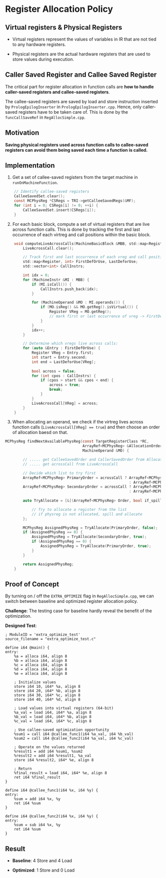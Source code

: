 # Register Allocation Policy


## Virtual registers & Physical Registers

- Virtual registers represent the values of variables in IR that are not tied to any hardware registers.

- Physical registers are the actual hardware registers that are used to store values during execution.

## Caller Saved Register and Callee Saved Register

The critical part for register allocation in function calls are **how to handle caller-saved registers and callee-saved registers**.

The callee-saved registers are saved by load and store instruction inserted by `PrologEpilogInserter` in `PrologEpilogInserter.cpp`. Hence, only caller-saved registers have to be taken care of. This is done by the `funcCallSaveRef` in `RegAllocSimple.cpp`.

## Motivation

**Saving physical registers used across function calls to callee-saved registers can avoid them being saved each time a function is called.**

## Implementation

1. Get a set of callee-saved registers from the target machine in `runOnMachineFunction`.

```c
    // Identify callee-saved registers
    CalleeSavedSet.clear();
    const MCPhysReg *CSRegs = TRI->getCalleeSavedRegs(&MF);
    for (int i = 0; CSRegs[i] != 0; ++i) {
        CalleeSavedSet.insert(CSRegs[i]);
    }
```

2. For each basic block, compute a set of virtual registers that are live across function calls. This is done by tracking the first and last occurrence of each virtreg and call positions within the basic block.

```c
    void computeLiveAcrossCalls(MachineBasicBlock &MBB, std::map<Register,bool> &LiveAcrossCall) {
        LiveAcrossCall.clear();

        // Track first and last occurrence of each vreg and call positions
        std::map<Register, int> FirstDefOrUse, LastDeforUse;
        std::vector<int> CallInstrs;

        int idx = 0;
        for (MachineInstr &MI : MBB) {
            if (MI.isCall()) {
                CallInstrs.push_back(idx);
            }

            for (MachineOperand &MO : MI.operands()) {
                if (MO.isReg() && MO.getReg().isVirtual()) {
                    Register VReg = MO.getReg();
                    // mark first or last occurrence of vreg -> FirstDefOrUse, LastUse
                }
            }
            idx++;
        }

        // Determine which vregs live across calls:
        for (auto &Entry : FirstDefOrUse) {
            Register VReg = Entry.first;
            int start = Entry.second;
            int end = LastDeforUse[VReg];
            
            bool across = false;
            for (int cpos : CallInstrs) {
                if (cpos > start && cpos < end) {
                    across = true;
                    break;
                }
            }
            LiveAcrossCall[VReg] = across;
        }
    }
```


3. When allocating an operand, we check if the virtreg lives across function calls (`LiveAcrossCall[VReg] == true`) and then choose an order of allocation baesd on that.


```c
MCPhysReg findNextAvailablePhysReg(const TargetRegisterClass *RC, 
                                   ArrayRef<MCPhysReg> &AllocationOrder, 
                                   MachineOperand &MO) {

        // ..... get CalleeSavedOrder and CallerSavedOrder from AllocationOrder and target machine
        // ..... get acrossCall from LiveAcrossCall

        // Decide which list to try first
        ArrayRef<MCPhysReg> PrimaryOrder = acrossCall ? ArrayRef<MCPhysReg>(CalleeSavedOrder)
                                                        : ArrayRef<MCPhysReg>(CallerSavedOrder);
        ArrayRef<MCPhysReg> SecondaryOrder = acrossCall ? ArrayRef<MCPhysReg>(CallerSavedOrder)
                                                        : ArrayRef<MCPhysReg>(CalleeSavedOrder);
   
        auto TryAllocate = [&](ArrayRef<MCPhysReg> Order, bool if_spill) -> MCPhysReg {

            // Try to allocate a register from the list
            // if physreg is not allocated, spill and allocate
        };

        MCPhysReg AssignedPhysReg = TryAllocate(PrimaryOrder, false);
        if (AssignedPhysReg == 0) {
            AssignedPhysReg = TryAllocate(SecondaryOrder, true);
            if (AssignedPhysReg == 0) {
                AssignedPhysReg = TryAllocate(PrimaryOrder, true);
            }
        }

        return AssignedPhysReg;
    }
```


## Proof of Concept

By turning on / off the `EXTRA_OPTIMIZE` flag in `RegAllocSimple.cpp`, we can switch between baseline and optimized register allocation policy.

**Challenge**: The testing case for baseline hardly reveal the benefit of the optimization. 

**Designed Test**:

```assembly
; ModuleID = 'extra_optimize_test'
source_filename = "extra_optimize_test.c"

define i64 @main() {
entry:
    %a = alloca i64, align 8       
    %b = alloca i64, align 8       
    %c = alloca i64, align 8       
    %d = alloca i64, align 8       
    %e = alloca i64, align 8       

    ; Initialize values
    store i64 10, i64* %a, align 8
    store i64 20, i64* %b, align 8
    store i64 30, i64* %c, align 8
    store i64 40, i64* %d, align 8

    ; Load values into virtual registers (64-bit)
    %a_val = load i64, i64* %a, align 8
    %b_val = load i64, i64* %b, align 8
    %c_val = load i64, i64* %c, align 8

    ; Use callee-saved optimization opportunity
    %sum1 = call i64 @callee_func1(i64 %a_val, i64 %b_val)  
    %sum2 = call i64 @callee_func2(i64 %a_val, i64 %c_val)   

    ; Operate on the values returned
    %result1 = add i64 %sum1, %sum2   
    %result2 = add i64 %result1, %a_val   
    store i64 %result2, i64* %e, align 8  

    ; Return
    %final_result = load i64, i64* %e, align 8   
    ret i64 %final_result 
}

define i64 @callee_func1(i64 %x, i64 %y) {
entry:
    %sum = add i64 %x, %y   
    ret i64 %sum  
}

define i64 @callee_func2(i64 %x, i64 %y) {
entry:
    %sum = sub i64 %x, %y  
    ret i64 %sum  
}
```

## Result

- **Baseline**: 4 Store and 4 Load

- **Optimized**: 1 Store and 0 Load


